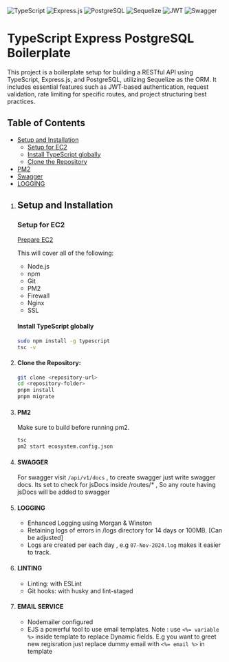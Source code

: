 ![TypeScript](https://img.shields.io/badge/TypeScript-000?style=plastic&logo=typescript&logoColor=white&labelColor=000&color=000)
![Express.js](https://img.shields.io/badge/Express.js-efff4b?style=plastic&logo=express&logoColor=black&labelColor=efff4b)
![PostgreSQL](https://img.shields.io/badge/PostgreSQL-316192?style=plastic&logo=postgresql&logoColor=white&labelColor=316192)
![Sequelize](https://img.shields.io/badge/Sequelize-1b469c?style=plastic&logo=sequelize&logoColor=white&labelColor=1b469c)
![JWT](https://img.shields.io/badge/JWT-000000?style=plastic&logo=JSON%20web%20tokens&logoColor=pink&labelColor=000000)
![Swagger](https://img.shields.io/badge/Swagger-85EA2D?style=plastic&logo=swagger&logoColor=black&labelColor=85EA2D)

# TypeScript Express PostgreSQL Boilerplate

This project is a boilerplate setup for building a RESTful API using TypeScript, Express.js, and PostgreSQL, utilizing Sequelize as the ORM. It includes essential features such as JWT-based authentication, request validation, rate limiting for specific routes, and project structuring best practices.

## Table of Contents

- [Setup and Installation](#setup-and-installation)
  - [Setup for EC2](#setup-for-ec2)
  - [Install TypeScript globally](#install-typescript-globally)
  - [Clone the Repository](#clone-the-repository)
- [PM2](#pm2)
- [Swagger](#swagger)
- [LOGGING](#logging)

1. ## Setup and Installation

   ### Setup for EC2

   [Prepare EC2](https://github.com/code-simple/nodejs-on-ec2)

   This will cover all of the following:

   - Node.js
   - npm
   - Git
   - PM2
   - Firewall
   - Nginx
   - SSL

   #### Install TypeScript globally

   ```bash
   sudo npm install -g typescript
   tsc -v
   ```

2. #### Clone the Repository:
   ```bash
   git clone <repository-url>
   cd <repository-folder>
   pnpm install
   pnpm migrate
   ```
3. #### PM2

   Make sure to build before running pm2.

   ```bash
   tsc
   pm2 start ecosystem.config.json
   ```

4. #### SWAGGER

   For swagger visit `/api/v1/docs` , to create swagger just write swagger docs.
   Its set to check for jsDocs inside /routes/\* , So any route having jsDocs will be added to swagger

5. #### LOGGING

   - Enhanced Logging using Morgan & Winston
   - Retaining logs of errors in /logs directory for 14 days or 100MB. [Can be adjusted]
   - Logs are created per each day , e.g `07-Nov-2024.log` makes it easier to track.

6. #### LINTING

   - Linting: with ESLint
   - Git hooks: with husky and lint-staged

7. #### EMAIL SERVICE
   - Nodemailer configured
   - EJS a powerful tool to use email templates.
     Note : use `<%= variable %>` inside template to replace Dynamic fields. E.g you want to greet new regisration just replace dummy email with `<%= email %>` in template
